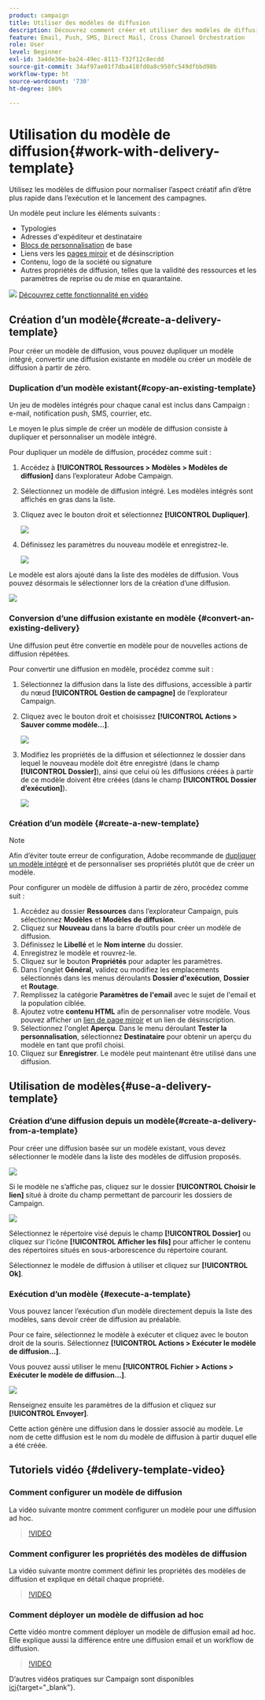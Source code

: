 ```yaml
---
product: campaign
title: Utiliser des modèles de diffusion
description: Découvrez comment créer et utiliser des modèles de diffusion dans Campaign.
feature: Email, Push, SMS, Direct Mail, Cross Channel Orchestration
role: User
level: Beginner
exl-id: 3a4de36e-ba24-49ec-8113-f32f12c8ecdd
source-git-commit: 34af97ae01f7dba418fd0a8c950fc549dfbbd98b
workflow-type: ht
source-wordcount: '730'
ht-degree: 100%

---
```


# Utilisation du modèle de diffusion{#work-with-delivery-template}

Utilisez les modèles de diffusion pour normaliser l’aspect créatif afin d’être plus rapide dans l’exécution et le lancement des campagnes.

Un modèle peut inclure les éléments suivants :

* Typologies
* Adresses d&#39;expéditeur et destinataire
* [Blocs de personnalisation](../send/personalization-blocks.md) de base
* Liens vers les [pages miroir](../send/mirror-page.md) et de désinscription
* Contenu, logo de la société ou signature
* Autres propriétés de diffusion, telles que la validité des ressources et les paramètres de reprise ou de mise en quarantaine.

![](assets/do-not-localize/how-to-video.png) [Découvrez cette fonctionnalité en vidéo](#delivery-template-video)


## Création d’un modèle{#create-a-delivery-template}

Pour créer un modèle de diffusion, vous pouvez dupliquer un modèle intégré, convertir une diffusion existante en modèle ou créer un modèle de diffusion à partir de zéro.

### Duplication d’un modèle existant{#copy-an-existing-template}

Un jeu de modèles intégrés pour chaque canal est inclus dans Campaign : e-mail, notification push, SMS, courrier, etc.

Le moyen le plus simple de créer un modèle de diffusion consiste à dupliquer et personnaliser un modèle intégré.

Pour dupliquer un modèle de diffusion, procédez comme suit :

1. Accédez à **[!UICONTROL Ressources > Modèles > Modèles de diffusion]** dans l’explorateur Adobe Campaign.
1. Sélectionnez un modèle de diffusion intégré. Les modèles intégrés sont affichés en gras dans la liste.
1. Cliquez avec le bouton droit et sélectionnez **[!UICONTROL Dupliquer]**.

   ![](assets/duplicate-built-in-template.png)

1. Définissez les paramètres du nouveau modèle et enregistrez-le.

   ![](assets/delivery-template-new.png)

Le modèle est alors ajouté dans la liste des modèles de diffusion. Vous pouvez désormais le sélectionner lors de la création d’une diffusion.

![](assets/select-the-new-template.png)

### Conversion d’une diffusion existante en modèle {#convert-an-existing-delivery}

Une diffusion peut être convertie en modèle pour de nouvelles actions de diffusion répétées.

Pour convertir une diffusion en modèle, procédez comme suit :

1. Sélectionnez la diffusion dans la liste des diffusions, accessible à partir du nœud **[!UICONTROL Gestion de campagne]** de l’explorateur Campaign.

1. Cliquez avec le bouton droit et choisissez **[!UICONTROL Actions > Sauver comme modèle...]**.

   ![](assets/save-as-template.png)

1. Modifiez les propriétés de la diffusion et sélectionnez le dossier dans lequel le nouveau modèle doit être enregistré (dans le champ **[!UICONTROL Dossier]**), ainsi que celui où les diffusions créées à partir de ce modèle doivent être créées (dans le champ **[!UICONTROL Dossier d’exécution]**).

   ![](assets/template-select-folders.png)

### Création d’un modèle {#create-a-new-template}

>[!NOTE]
>
>Afin d’éviter toute erreur de configuration, Adobe recommande de [dupliquer un modèle intégré](#copy-an-existing-template) et de personnaliser ses propriétés plutôt que de créer un modèle.

Pour configurer un modèle de diffusion à partir de zéro, procédez comme suit :

1. Accédez au dossier **Ressources** dans l’explorateur Campaign, puis sélectionnez **Modèles** et **Modèles de diffusion**.
1. Cliquez sur **Nouveau** dans la barre d’outils pour créer un modèle de diffusion.
1. Définissez le **Libellé** et le **Nom interne** du dossier.
1. Enregistrez le modèle et rouvrez-le.
1. Cliquez sur le bouton **Propriétés** pour adapter les paramètres.
1. Dans l&#39;onglet **Général**, validez ou modifiez les emplacements sélectionnés dans les menus déroulants **Dossier d&#39;exécution**, **Dossier** et **Routage**.
1. Remplissez la catégorie **Paramètres de l&#39;email** avec le sujet de l&#39;email et la population ciblée.
1. Ajoutez votre **contenu HTML** afin de personnaliser votre modèle. Vous pouvez afficher un [lien de page miroir](../send/mirror-page.md) et un lien de désinscription.
1. Sélectionnez l&#39;onglet **Aperçu**. Dans le menu déroulant **Tester la personnalisation**, sélectionnez **Destinataire** pour obtenir un aperçu du modèle en tant que profil choisi.
1. Cliquez sur **Enregistrer**. Le modèle peut maintenant être utilisé dans une diffusion.


## Utilisation de modèles{#use-a-delivery-template}

### Création d’une diffusion depuis un modèle{#create-a-delivery-from-a-template}

Pour créer une diffusion basée sur un modèle existant, vous devez sélectionner le modèle dans la liste des modèles de diffusion proposés.

![](assets/select-the-new-template.png)

Si le modèle ne s’affiche pas, cliquez sur le dossier **[!UICONTROL Choisir le lien]** situé à droite du champ permettant de parcourir les dossiers de Campaign.

![](assets/browse-templates.png)

Sélectionnez le répertoire visé depuis le champ **[!UICONTROL Dossier]** ou cliquez sur l&#39;icône **[!UICONTROL Afficher les fils]** pour afficher le contenu des répertoires situés en sous-arborescence du répertoire courant.

Sélectionnez le modèle de diffusion à utiliser et cliquez sur **[!UICONTROL Ok]**.

### Exécution d’un modèle {#execute-a-template}

Vous pouvez lancer l’exécution d’un modèle directement depuis la liste des modèles, sans devoir créer de diffusion au préalable.

Pour ce faire, sélectionnez le modèle à exécuter et cliquez avec le bouton droit de la souris. Sélectionnez **[!UICONTROL Actions > Exécuter le modèle de diffusion...]**.

Vous pouvez aussi utiliser le menu **[!UICONTROL Fichier > Actions > Exécuter le modèle de diffusion...]**.

![](assets/execute-delivery-template.png)

Renseignez ensuite les paramètres de la diffusion et cliquez sur **[!UICONTROL Envoyer]**.

Cette action génère une diffusion dans le dossier associé au modèle. Le nom de cette diffusion est le nom du modèle de diffusion à partir duquel elle a été créée.


## Tutoriels vidéo {#delivery-template-video}

### Comment configurer un modèle de diffusion

La vidéo suivante montre comment configurer un modèle pour une diffusion ad hoc.

>[!VIDEO](https://video.tv.adobe.com/v/342082?quality=12)

### Comment configurer les propriétés des modèles de diffusion

La vidéo suivante montre comment définir les propriétés des modèles de diffusion et explique en détail chaque propriété.

>[!VIDEO](https://video.tv.adobe.com/v/338969?quality=12)

### Comment déployer un modèle de diffusion ad hoc

Cette vidéo montre comment déployer un modèle de diffusion email ad hoc. Elle explique aussi la différence entre une diffusion email et un workflow de diffusion.

>[!VIDEO](https://video.tv.adobe.com/v/338965?quality=12)

D’autres vidéos pratiques sur Campaign sont disponibles [ici](https://experienceleague.adobe.com/docs/campaign-learn/tutorials/getting-started/introduction-to-adobe-campaign.html?lang=fr){target="_blank"}.
